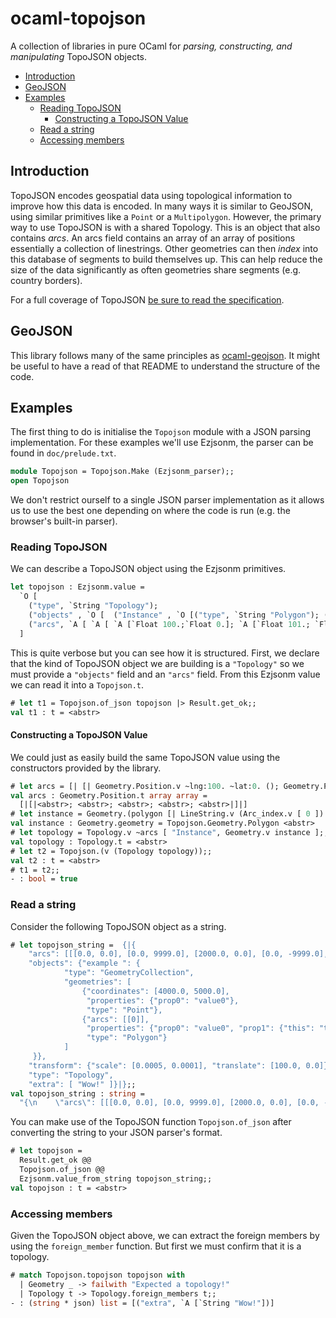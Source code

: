 # ocaml-topojson

A collection of libraries in pure OCaml for _parsing, constructing, and manipulating_ TopoJSON objects.

- [Introduction](#introduction)
- [GeoJSON](#geojson)
- [Examples](#examples)
    - [Reading TopoJSON](#reading-topojson)
        - [Constructing a TopoJSON Value](#constructing-a-topojson-value)
    - [Read a string](#read-a-string)
    - [Accessing members](#accessing-members)

## Introduction

TopoJSON encodes geospatial data using topological information to improve how this data is encoded. In many ways
it is similar to GeoJSON, using similar primitives like a `Point` or a `Multipolygon`. However, the primary way
to use TopoJSON is with a shared Topology. This is an object that also contains *arcs*. An arcs field contains
an array of an array of positions essentially a collection of linestrings. Other geometries can then *index* into
this database of segments to build themselves up. This can help reduce the size of the data significantly as often
geometries share segments (e.g. country borders).

For a full coverage of TopoJSON [be sure to read the specification](https://github.com/topojson/topojson-specification).

## GeoJSON

This library follows many of the same principles as [ocaml-geojson](https://github.com/geocaml/ocaml-geojson). It might be
useful to have a read of that README to understand the structure of the code.

## Examples

The first thing to do is initialise the `Topojson` module with a JSON parsing implementation. For these examples we'll use Ezjsonm, the parser can be found in `doc/prelude.txt`.

```ocaml
module Topojson = Topojson.Make (Ezjsonm_parser);;
open Topojson
```

We don't restrict ourself to a single JSON parser implementation as it allows us to use the best one depending on where the code is run (e.g. the browser's built-in parser).

### Reading TopoJSON 

We can describe a TopoJSON object using the Ezjsonm primitives.

```ocaml
let topojson : Ezjsonm.value =
  `O [
    ("type", `String "Topology");
    ("objects" , `O [  ("Instance" , `O [("type", `String "Polygon"); ("arcs", `A [ `A [`Float 0.]]) ]) ])  ;
    ("arcs", `A [ `A [ `A [`Float 100.;`Float 0.]; `A [`Float 101.; `Float 0.]; `A [`Float 101.; `Float 1.]; `A [`Float 100.; `Float 1.]; `A [`Float 100.; `Float 0.]]] );
  ]
```

This is quite verbose but you can see how it is structured. First, we declare that the kind of TopoJSON object we are
building is a `"Topology"` so we must provide a `"objects"` field and an `"arcs"` field. From this Ezjsonm value we can
read it into a `Topojson.t`.

```ocaml
# let t1 = Topojson.of_json topojson |> Result.get_ok;;
val t1 : t = <abstr>
```

#### Constructing a TopoJSON Value

We could just as easily build the same TopoJSON value using the constructors provided by the library.

```ocaml
# let arcs = [| [| Geometry.Position.v ~lng:100. ~lat:0. (); Geometry.Position.v ~lng:101. ~lat:0. (); Geometry.Position.v ~lng:101. ~lat:1. (); Geometry.Position.v ~lng:100. ~lat:1. (); Geometry.Position.v ~lng:100. ~lat:0. () |] |];;
val arcs : Geometry.Position.t array array =
  [|[|<abstr>; <abstr>; <abstr>; <abstr>; <abstr>|]|]
# let instance = Geometry.(polygon [| LineString.v (Arc_index.v [ 0 ]) |]);;
val instance : Geometry.geometry = Topojson.Geometry.Polygon <abstr>
# let topology = Topology.v ~arcs [ "Instance", Geometry.v instance ];;
val topology : Topology.t = <abstr>
# let t2 = Topojson.(v (Topology topology));;
val t2 : t = <abstr>
# t1 = t2;;
- : bool = true
```

### Read a string

Consider the following TopoJSON object as a string.

```ocaml
# let topojson_string =  {|{
    "arcs": [[[0.0, 0.0], [0.0, 9999.0], [2000.0, 0.0], [0.0, -9999.0], [-2000.0, 0.0]]],
    "objects": {"example ": {
            "type": "GeometryCollection",
            "geometries": [
                {"coordinates": [4000.0, 5000.0],
                 "properties": {"prop0": "value0"},
                 "type": "Point"},
                {"arcs": [[0]],
                 "properties": {"prop0": "value0", "prop1": {"this": "that"}},
                 "type": "Polygon"}
            ]
     }},
    "transform": {"scale": [0.0005, 0.0001], "translate": [100.0, 0.0]},
    "type": "Topology",
    "extra": [ "Wow!" ]}|};;
val topojson_string : string =
  "{\n    \"arcs\": [[[0.0, 0.0], [0.0, 9999.0], [2000.0, 0.0], [0.0, -9999.0], [-2000.0, 0.0]]],\n    \"objects\": {\"example \": {\n            \"type\": \"GeometryCollection\",\n            \"geometries\": [\n                {\"coordinates\": [4000.0, 5000.0],\n                 \"properties\": {\"prop0\": \"value0\"},\n     "... (* string length 620; truncated *)
```

You can make use of the TopoJSON function `Topojson.of_json` after converting the string to your JSON parser's
format.


```ocaml
# let topojson = 
  Result.get_ok @@
  Topojson.of_json @@ 
  Ezjsonm.value_from_string topojson_string;;
val topojson : t = <abstr>
```

### Accessing members

Given the TopoJSON object above, we can extract the foreign members by using the `foreign_member` function.
But first we must confirm that it is a topology.

```ocaml
# match Topojson.topojson topojson with
  | Geometry _ -> failwith "Expected a topology!"
  | Topology t -> Topology.foreign_members t;;
- : (string * json) list = [("extra", `A [`String "Wow!"])]
```

